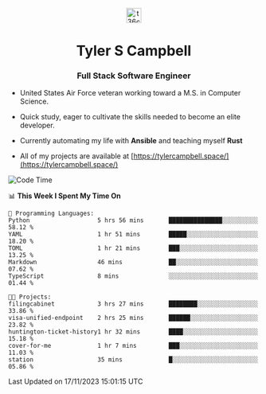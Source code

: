 <p align="center">
<a href="https://www.linkedin.com/in/t36campbell" target="blank"><img align="center" src="https://ik.imagekit.io/t36campbell/Portfolio/linkedin.png.original_m8bbGgPh6.png" alt="t36campbell" height="30" width="30" /></a>
</p>
<h1 align="center">Tyler S Campbell</h1>
<h3 align="center">Full Stack Software Engineer</h3>

* United States Air Force veteran working toward a M.S. in Computer Science.

* Quick study, eager to cultivate the skills needed to become an elite developer.

* Currently automating my life with **Ansible** and teaching myself **Rust**

* All of my projects are available at [https://tylercampbell.space/](https://tylercampbell.space/)

<!--START_SECTION:waka-->
![Code Time](http://img.shields.io/badge/Code%20Time-2%2C980%20hrs%2010%20mins-blue)

📊 **This Week I Spent My Time On** 

```text
💬 Programming Languages: 
Python                   5 hrs 56 mins       ███████████████░░░░░░░░░░   58.12 % 
YAML                     1 hr 51 mins        █████░░░░░░░░░░░░░░░░░░░░   18.20 % 
TOML                     1 hr 21 mins        ███░░░░░░░░░░░░░░░░░░░░░░   13.25 % 
Markdown                 46 mins             ██░░░░░░░░░░░░░░░░░░░░░░░   07.62 % 
TypeScript               8 mins              ░░░░░░░░░░░░░░░░░░░░░░░░░   01.44 % 

🐱‍💻 Projects: 
filingcabinet            3 hrs 27 mins       ████████░░░░░░░░░░░░░░░░░   33.86 % 
visa-unified-endpoint    2 hrs 25 mins       ██████░░░░░░░░░░░░░░░░░░░   23.82 % 
huntington-ticket-history1 hr 32 mins        ████░░░░░░░░░░░░░░░░░░░░░   15.18 % 
cover-for-me             1 hr 7 mins         ███░░░░░░░░░░░░░░░░░░░░░░   11.03 % 
station                  35 mins             █░░░░░░░░░░░░░░░░░░░░░░░░   05.86 % 
```


 Last Updated on 17/11/2023 15:01:15 UTC
<!--END_SECTION:waka-->
